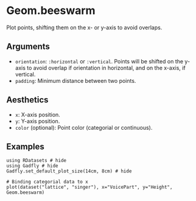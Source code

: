 # Geom.beeswarm

Plot points, shifting them on the x- or y-axis to avoid overlaps.

## Arguments
  * `orientation`: `:horizontal` or `:vertical`.  Points will be shifted on the
    y-axis to avoid overlap if orientation in horizontal, and on the x-axis, if
    vertical.
  * `padding`: Minimum distance between two points.

## Aesthetics

  * `x`: X-axis position.
  * `y`: Y-axis position.
  * `color` (optional): Point color (categorial or continuous).


## Examples

```@example 1
using RDatasets # hide
using Gadfly # hide
Gadfly.set_default_plot_size(14cm, 8cm) # hide
```

```@example 1
# Binding categorial data to x
plot(dataset("lattice", "singer"), x="VoicePart", y="Height", Geom.beeswarm)
```
